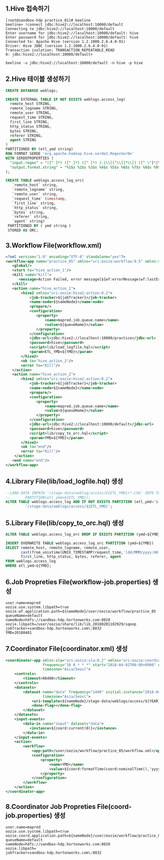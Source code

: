 1.Hive 접속하기
----------------------------------------------------------------------------------------------------------------------------
<pre><code>[root@sandbox-hdp practice_01]# beeline 
beeline> !connect jdbc:hive2://localhost:10000/default
Connecting to jdbc:hive2://localhost:10000/default
Enter username for jdbc:hive2://localhost:10000/default: hive
Enter password for jdbc:hive2://localhost:10000/default: hive
Connected to: Apache Hive (version 1.2.1000.2.6.4.0-91)
Driver: Hive JDBC (version 1.2.1000.2.6.4.0-91)
Transaction isolation: TRANSACTION_REPEATABLE_READ
0: jdbc:hive2://localhost:10000/default>
</code></pre>

<pre><code>beeline -u jdbc:hive2://localhost:10000/default -n hive -p hive</code></pre>

2.Hive 테이블 생성하기
----------------------------------------------------------------------------------------------------------------------------
```sql
CREATE DATABASE weblogs;

CREATE EXTERNAL TABLE IF NOT EXISTS weblogs.access_log(
  remote_host STRING,
  remote_logname STRING,
  remote_user STRING,
  request_time STRING,
  first_line STRING,
  http_status STRING,
  bytes STRING,
  referer STRING,
  agent STRING
)
PARTITIONED BY (etl_ymd string)
ROW FORMAT SERDE 'org.apache.hadoop.hive.serde2.RegexSerDe'
WITH SERDEPROPERTIES (
  "input.regex" = "([^ ]*) ([^ ]*) ([^ ]*) (-|\\[[^\\]]*\\]) ([^ \"]*|\"[^\"]*\") (-|[0-9]*) (-|[0-9]*) ([^ ]*) ([^ ]*)",
  "output.format.string" = "%1$s %2$s %3$s %4$s %5$s %6$s %7$s %8$s %9$s"
);

CREATE TABLE weblogs.access_log_orc(
   `remote_host` string,
   `remote_logname` string,
   `remote_user` string,
   `request_time` timestamp,
   `first_line` string,
   `http_status` string,
   `bytes` string,
   `referer` string,
   `agent` string)
 PARTITIONED BY ( ymd string )
 STORED AS ORC;    
```

3.Workflow File(workflow.xml) 
----------------------------------------------------------------------------------------------------------------------------
```xml
<?xml version="1.0" encoding="UTF-8" standalone="yes"?>
<workflow-app name="practice_05" xmlns="uri:oozie:workflow:0.5" xmlns:sla="uri:oozie:sla:0.2">
   <global/>
   <start to="hive_action_1"/>
   <kill name="Kill">
      <message>Action Failed, error message[${wf:errorMessage(wf:lastErrorNode())}]</message>
   </kill>
   <action name="hive_action_1">
       <hive2 xmlns="uri:oozie:hive2-action:0.2">
           <job-tracker>${jobTracker}</job-tracker>
           <name-node>${nameNode}</name-node>
           <prepare/>
           <configuration>
              <property>
                  <name>mapred.job.queue.name</name>
                  <value>${queueName}</value>
              </property>
           </configuration>
           <jdbc-url>jdbc:hive2://localhost:10000/practice</jdbc-url>
           <password>hive</password>
           <script>lib/load_logfile.hql</script>
           <param>ETL_YMD=${YMD}</param>
       </hive2>
       <ok to="hive_action_2"/>
       <error to="Kill"/>
   </action>
   <action name="hive_action_2">
       <hive2 xmlns="uri:oozie:hive2-action:0.2">
           <job-tracker>${jobTracker}</job-tracker>
           <name-node>${nameNode}</name-node>
           <prepare/>
           <configuration>
              <property>
                  <name>mapred.job.queue.name</name>
                  <value>${queueName}</value>
              </property>
           </configuration>
           <jdbc-url>jdbc:hive2://localhost:10000/default</jdbc-url>
           <password>hive</password>
           <script>lib/copy_to_orc.hql</script>
           <param>YMD=${YMD}</param>
       </hive2>
       <ok to="end"/>
       <error to="Kill"/>
    </action>
   <end name="end"/>
</workflow-app>
```

4.Library File(lib/load_logfile.hql) 생성
----------------------------------------------------------------------------------------------------------------------------
```sql
--LOAD DATA INPATH '/stage-data/weblog/access/${ETL_YMD}/*.LOG' INTO TABLE weblogs.access_log 
--       PARTITION(etl_ymd=${ETL_YMD});
ALTER TABLE weblogs.access_log ADD IF NOT EXISTS PARTITION (etl_ymd='${ETL_YMD}') LOCATION  
         '/stage-data/weblogs/access/${ETL_YMD}';
```

5.Library File(lib/copy_to_orc.hql) 생성
----------------------------------------------------------------------------------------------------------------------------
```sql
ALTER TABLE weblogs.access_log_orc DROP IF EXISTS PARTITION (ymd=${YMD});

INSERT OVERWRITE TABLE weblogs.access_log_orc PARTITION (ymd=${YMD})
SELECT remote_host, remote_logname, remote_user,
       cast(from_unixtime(UNIX_TIMESTAMP(request_time,'[dd/MMM/yyyy:HH:mm:ss Z]')) as timestamp) as request_time,
       first_line, http_status, bytes, referer, agent
FROM weblogs.access_log
WHERE etl_ymd=${YMD};
```

6.Job Propreties File(workflow-job.properties) 생성
----------------------------------------------------------------------------------------------------------------------------
<pre><code>user.name=mapred
oozie.use.system.libpath=true
oozie.wf.application.path=${nameNode}/user/oozie/workflow/practice_05
queueName=default
nameNode=hdfs://sandbox-hdp.hortonworks.com:8020
oozie.libpath=/user/oozie/share/lib/lib_20180201102929/sqoop
jobTracker=sandbox-hdp.hortonworks.com\:8032
YMD=20180401
</code></pre>


7.Coordinator File(coordinator.xml) 생성
----------------------------------------------------------------------------------------------------------------------------
```xml
<coordinator-app xmlns:sla="uri:oozie:sla:0.2" xmlns="uri:oozie:coordinator:0.4" name="weblog_coordinator" 
                 frequency="10 0 * * *" start="2018-04-02T00:00+0900" end="2020-12-31T02:00+0900" 
                 timezone="Asia/Seoul">
    <controls>
        <timeout>86400</timeout>
    </controls>
    <datasets>
        <dataset name="data" frequency="1440" initial-instance="2018-04-01T00:00+0900"
                 timezone="Asia/Seoul">
            <uri-template>${nameNode}/stage-data/weblogs/access/${YEAR}${MONTH}${DAY}</uri-template>
            <done-flag></done-flag>
        </dataset>
    </datasets>
    <input-events>
        <data-in name="input" dataset="data">
           <instance>${coord:current(0)}</instance>
        </data-in>
    </input-events>
    <action>
        <workflow>
            <app-path>/user/oozie/workflow/practice_05/workflow.xml</app-path>
            <configuration>
                <property>
                    <name>YMD</name>
                    <value>${coord:formatTime(coord:nominalTime(),'yyyyMMdd')}</value>
                </property>
            </configuration>
        </workflow>
    </action>    
</coordinator-app>
```

8.Coordinator Job Propreties File(coord-job.properties) 생성
----------------------------------------------------------------------------------------------------------------------------
<pre><code>user.name=mapred
oozie.use.system.libpath=true
oozie.coord.application.path=${nameNode}/user/oozie/workflow/practice_05/coordinator.xml
queueName=default
nameNode=hdfs://sandbox-hdp.hortonworks.com:8020
oozie.libpath=
jobTracker=sandbox-hdp.hortonworks.com\:8032
</code></pre>


